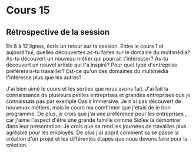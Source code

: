 # Cours 15
## Rétrospective de la session

En 8 à 12 lignes, écris un retour sur ta session. Entre le cours 1 et aujourd'hui, quelles découvertes as-tu faites sur le domaine du multimédia? As-tu découvert un nouveau métier qui pourrait t'intéresser? As-tu découvert un nouvel artiste qui t'a inspiré? Pour quel type d'entreprise préférerais-tu travailler? Est-ce qu'un des domaines du multimédia t'intéresse plus que les autres? 

J'ai bien aimé le cours et les sorties que nous avons fait. J'ai fait la connaissance de plusieurs petites entreprises et grandes entreprises que je connaissais pas par exemple Oasis Immersive. Je n'ai pas découvert de nouveuax métiers, mais le cours ma comfirmer que j'étais de le bon programme. De plus, je crois que j'ai une préférence pour les entreprises , car j'aime l'aspect d'être une grande famille comme Sidlee la démontrer dans leur présentation. Je crois que sa rend les journées de travailles plus agréable pour les employés. De plus j'ai apprit comment sa se passe la création d'un projet et les différentes étapes que nous devons faire pour la création.

